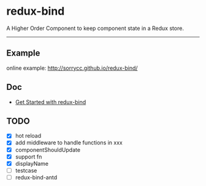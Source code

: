 # redux-bind

A Higher Order Component to keep component state in a Redux store.

---

## Example

online example: http://sorrycc.github.io/redux-bind/

## Doc

- [Get Started with redux-bind](https://github.com/sorrycc/redux-bind/issues/1)

## TODO

- [x] hot reload
- [x] add middleware to handle functions in xxx
- [x] componentShouldUpdate
- [x] support fn
- [x] displayName
- [ ] testcase
- [ ] redux-bind-antd
